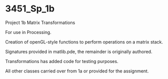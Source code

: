 3451_Sp_1b
==========

Project 1b Matrix Transformations

For use in Processing.

Creation of openGL-style functions to perform operations on a matrix stack.

Signatures provided in matlib.pde, the remainder is originally authored.

Transformations has added code for testing purposes.

All other classes carried over from 1a or provided for the assignment.
